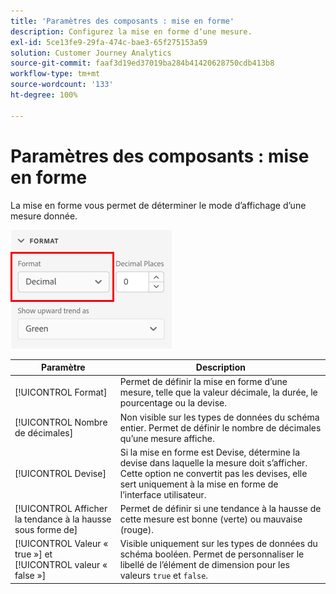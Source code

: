 ```yaml
---
title: 'Paramètres des composants : mise en forme'
description: Configurez la mise en forme dʼune mesure.
exl-id: 5ce13fe9-29fa-474c-bae3-65f275153a59
solution: Customer Journey Analytics
source-git-commit: faaf3d19ed37019ba284b41420628750cdb413b8
workflow-type: tm+mt
source-wordcount: '133'
ht-degree: 100%

---
```


# Paramètres des composants : mise en forme

La mise en forme vous permet de déterminer le mode dʼaffichage dʼune mesure donnée.

![Paramètres de mise en forme](../assets/format-settings.png)

| Paramètre | Description |
| --- | --- |
| [!UICONTROL Format] | Permet de définir la mise en forme dʼune mesure, telle que la valeur décimale, la durée, le pourcentage ou la devise. |
| [!UICONTROL Nombre de décimales] | Non visible sur les types de données du schéma entier. Permet de définir le nombre de décimales quʼune mesure affiche. |
| [!UICONTROL Devise] | Si la mise en forme est Devise, détermine la devise dans laquelle la mesure doit sʼafficher. Cette option ne convertit pas les devises, elle sert uniquement à la mise en forme de lʼinterface utilisateur. |
| [!UICONTROL Afficher la tendance à la hausse sous forme de] | Permet de définir si une tendance à la hausse de cette mesure est bonne (verte) ou mauvaise (rouge). |
| [!UICONTROL Valeur « true »] et [!UICONTROL valeur « false »] | Visible uniquement sur les types de données du schéma booléen. Permet de personnaliser le libellé de lʼélément de dimension pour les valeurs `true` et `false`. |
